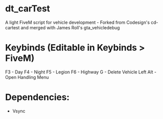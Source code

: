 # dt_carTest
A light FiveM script for vehicle development - Forked from Codesign's cd-cartest and merged with James Roll's gta_vehicledebug

# Keybinds (Editable in Keybinds > FiveM)
F3 - Day
F4 - Night
F5 - Legion
F6 - Highway
G - Delete Vehicle
Left Alt - Open Handling Menu

# Dependencies:
- Vsync
